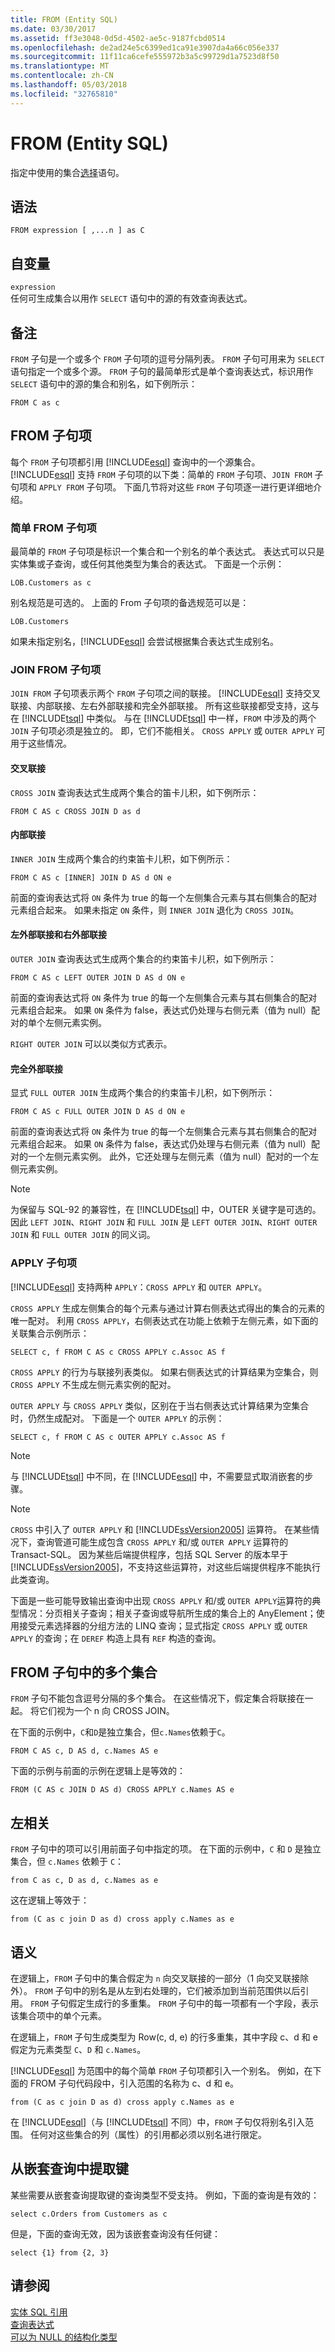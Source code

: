 ```yaml
---
title: FROM (Entity SQL)
ms.date: 03/30/2017
ms.assetid: ff3e3048-0d5d-4502-ae5c-9187fcbd0514
ms.openlocfilehash: de2ad24e5c6399ed1ca91e3907da4a66c056e337
ms.sourcegitcommit: 11f11ca6cefe555972b3a5c99729d1a7523d8f50
ms.translationtype: MT
ms.contentlocale: zh-CN
ms.lasthandoff: 05/03/2018
ms.locfileid: "32765810"
---
```

# <a name="from-entity-sql"></a>FROM (Entity SQL)
指定中使用的集合[选择](../../../../../../docs/framework/data/adonet/ef/language-reference/select-entity-sql.md)语句。  
  
## <a name="syntax"></a>语法  
  
```  
FROM expression [ ,...n ] as C  
```  
  
## <a name="arguments"></a>自变量  
 `expression`  
 任何可生成集合以用作 `SELECT` 语句中的源的有效查询表达式。  
  
## <a name="remarks"></a>备注  
 `FROM` 子句是一个或多个 `FROM` 子句项的逗号分隔列表。 `FROM` 子句可用来为 `SELECT` 语句指定一个或多个源。 `FROM` 子句的最简单形式是单个查询表达式，标识用作 `SELECT` 语句中的源的集合和别名，如下例所示：  
  
 `FROM C as c`  
  
## <a name="from-clause-items"></a>FROM 子句项  
 每个 `FROM` 子句项都引用 [!INCLUDE[esql](../../../../../../includes/esql-md.md)] 查询中的一个源集合。 [!INCLUDE[esql](../../../../../../includes/esql-md.md)] 支持 `FROM` 子句项的以下类：简单的 `FROM` 子句项、`JOIN FROM` 子句项和 `APPLY FROM` 子句项。 下面几节将对这些 `FROM` 子句项逐一进行更详细地介绍。  
  
### <a name="simple-from-clause-item"></a>简单 FROM 子句项  
 最简单的 `FROM` 子句项是标识一个集合和一个别名的单个表达式。 表达式可以只是实体集或子查询，或任何其他类型为集合的表达式。 下面是一个示例：  
  
```  
LOB.Customers as c  
```  
  
 别名规范是可选的。 上面的 From 子句项的备选规范可以是：  
  
```  
LOB.Customers  
```  
  
 如果未指定别名，[!INCLUDE[esql](../../../../../../includes/esql-md.md)] 会尝试根据集合表达式生成别名。  
  
### <a name="join-from-clause-item"></a>JOIN FROM 子句项  
 `JOIN FROM` 子句项表示两个 `FROM` 子句项之间的联接。 [!INCLUDE[esql](../../../../../../includes/esql-md.md)] 支持交叉联接、内部联接、左右外部联接和完全外部联接。 所有这些联接都受支持，这与在 [!INCLUDE[tsql](../../../../../../includes/tsql-md.md)] 中类似。 与在 [!INCLUDE[tsql](../../../../../../includes/tsql-md.md)] 中一样，`FROM` 中涉及的两个 `JOIN` 子句项必须是独立的。 即，它们不能相关。 `CROSS APPLY` 或 `OUTER APPLY` 可用于这些情况。  
  
#### <a name="cross-joins"></a>交叉联接  
 `CROSS JOIN` 查询表达式生成两个集合的笛卡儿积，如下例所示：  
  
 `FROM C AS c CROSS JOIN D as d`  
  
#### <a name="inner-joins"></a>内部联接  
 `INNER JOIN` 生成两个集合的约束笛卡儿积，如下例所示：  
  
 `FROM C AS c [INNER] JOIN D AS d ON e`  
  
 前面的查询表达式将 `ON` 条件为 true 的每一个左侧集合元素与其右侧集合的配对元素组合起来。 如果未指定 `ON` 条件，则 `INNER JOIN` 退化为 `CROSS JOIN`。  
  
#### <a name="left-outer-joins-and-right-outer-joins"></a>左外部联接和右外部联接  
 `OUTER JOIN` 查询表达式生成两个集合的约束笛卡儿积，如下例所示：  
  
 `FROM C AS c LEFT OUTER JOIN D AS d ON e`  
  
 前面的查询表达式将 `ON` 条件为 true 的每一个左侧集合元素与其右侧集合的配对元素组合起来。 如果 `ON` 条件为 false，表达式仍处理与右侧元素（值为 null）配对的单个左侧元素实例。  
  
 `RIGHT OUTER JOIN` 可以以类似方式表示。  
  
#### <a name="full-outer-joins"></a>完全外部联接  
 显式 `FULL OUTER JOIN` 生成两个集合的约束笛卡儿积，如下例所示：  
  
 `FROM C AS c FULL OUTER JOIN D AS d ON e`  
  
 前面的查询表达式将 `ON` 条件为 true 的每一个左侧集合元素与其右侧集合的配对元素组合起来。 如果 `ON` 条件为 false，表达式仍处理与右侧元素（值为 null）配对的一个左侧元素实例。 此外，它还处理与左侧元素（值为 null）配对的一个左侧元素实例。  
  
> [!NOTE]
>  为保留与 SQL-92 的兼容性，在 [!INCLUDE[tsql](../../../../../../includes/tsql-md.md)] 中，OUTER 关键字是可选的。 因此 `LEFT JOIN`、`RIGHT JOIN` 和 `FULL JOIN` 是 `LEFT OUTER JOIN`、`RIGHT OUTER JOIN` 和 `FULL OUTER JOIN` 的同义词。  
  
### <a name="apply-clause-item"></a>APPLY 子句项  
 [!INCLUDE[esql](../../../../../../includes/esql-md.md)] 支持两种 `APPLY`：`CROSS APPLY` 和 `OUTER APPLY`。  
  
 `CROSS APPLY` 生成左侧集合的每个元素与通过计算右侧表达式得出的集合的元素的唯一配对。 利用 `CROSS APPLY`，右侧表达式在功能上依赖于左侧元素，如下面的关联集合示例所示：  
  
 `SELECT c, f FROM C AS c CROSS APPLY c.Assoc AS f`  
  
 `CROSS APPLY` 的行为与联接列表类似。 如果右侧表达式的计算结果为空集合，则 `CROSS APPLY` 不生成左侧元素实例的配对。  
  
 `OUTER APPLY` 与 `CROSS APPLY` 类似，区别在于当右侧表达式计算结果为空集合时，仍然生成配对。 下面是一个 `OUTER APPLY` 的示例：  
  
 `SELECT c, f FROM C AS c OUTER APPLY c.Assoc AS f`  
  
> [!NOTE]
>  与 [!INCLUDE[tsql](../../../../../../includes/tsql-md.md)] 中不同，在 [!INCLUDE[esql](../../../../../../includes/esql-md.md)] 中，不需要显式取消嵌套的步骤。  
  
> [!NOTE]
>  `CROSS` 中引入了 `OUTER APPLY` 和 [!INCLUDE[ssVersion2005](../../../../../../includes/ssversion2005-md.md)] 运算符。 在某些情况下，查询管道可能生成包含 `CROSS APPLY` 和/或 `OUTER APPLY` 运算符的 Transact-SQL。 因为某些后端提供程序，包括 SQL Server 的版本早于[!INCLUDE[ssVersion2005](../../../../../../includes/ssversion2005-md.md)]，不支持这些运算符，对这些后端提供程序不能执行此类查询。  
>   
>  下面是一些可能导致输出查询中出现 `CROSS APPLY` 和/或 `OUTER APPLY`运算符的典型情况：分页相关子查询；相关子查询或导航所生成的集合上的 AnyElement；使用接受元素选择器的分组方法的 LINQ 查询；显式指定 `CROSS APPLY` 或 `OUTER APPLY` 的查询；在 `DEREF` 构造上具有 `REF` 构造的查询。  
  
## <a name="multiple-collections-in-the-from-clause"></a>FROM 子句中的多个集合  
 `FROM` 子句不能包含逗号分隔的多个集合。 在这些情况下，假定集合将联接在一起。 将它们视为一个 n 向 CROSS JOIN。  
  
 在下面的示例中，`C`和`D`是独立集合，但`c.Names`依赖于`C`。  
  
```  
FROM C AS c, D AS d, c.Names AS e  
```  
  
 下面的示例与前面的示例在逻辑上是等效的：  
  
 `FROM (C AS c JOIN D AS d) CROSS APPLY c.Names AS e`  
  
## <a name="left-correlation"></a>左相关  
 `FROM` 子句中的项可以引用前面子句中指定的项。 在下面的示例中，`C` 和 `D` 是独立集合，但 `c.Names` 依赖于 `C`：  
  
```  
from C as c, D as d, c.Names as e  
```  
  
 这在逻辑上等效于：  
  
```  
from (C as c join D as d) cross apply c.Names as e  
```  
  
## <a name="semantics"></a>语义  
 在逻辑上，`FROM` 子句中的集合假定为 `n` 向交叉联接的一部分（1 向交叉联接除外）。 `FROM` 子句中的别名是从左到右处理的，它们被添加到当前范围供以后引用。 `FROM` 子句假定生成行的多重集。 `FROM` 子句中的每一项都有一个字段，表示该集合项中的单个元素。  
  
 在逻辑上，`FROM` 子句生成类型为 Row(c, d, e) 的行多重集，其中字段 c、d 和 e 假定为元素类型 `C`、`D` 和 `c.Names`。  
  
 [!INCLUDE[esql](../../../../../../includes/esql-md.md)] 为范围中的每个简单 `FROM` 子句项都引入一个别名。 例如，在下面的 FROM 子句代码段中，引入范围的名称为 c、d 和 e。  
  
```  
from (C as c join D as d) cross apply c.Names as e  
```  
  
 在 [!INCLUDE[esql](../../../../../../includes/esql-md.md)]（与 [!INCLUDE[tsql](../../../../../../includes/tsql-md.md)] 不同）中，`FROM` 子句仅将别名引入范围。 任何对这些集合的列（属性）的引用都必须以别名进行限定。  
  
## <a name="pulling-up-keys-from-nested-queries"></a>从嵌套查询中提取键  
 某些需要从嵌套查询提取键的查询类型不受支持。 例如，下面的查询是有效的：  
  
```  
select c.Orders from Customers as c   
```  
  
 但是，下面的查询无效，因为该嵌套查询没有任何键：  
  
```  
select {1} from {2, 3}  
```  
  
## <a name="see-also"></a>请参阅  
 [实体 SQL 引用](../../../../../../docs/framework/data/adonet/ef/language-reference/entity-sql-reference.md)  
 [查询表达式](../../../../../../docs/framework/data/adonet/ef/language-reference/query-expressions-entity-sql.md)  
 [可以为 NULL 的结构化类型](../../../../../../docs/framework/data/adonet/ef/language-reference/nullable-structured-types-entity-sql.md)
